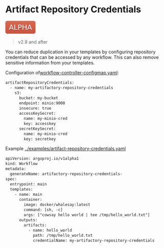 # Artifact Repository Credentials

![alpha](assets/alpha.svg)

> v2.9 and after

You can reduce duplication in your templates by configuring repository credentials that can be accessed by any workflow. This can also remove sensitive information from your templates.

Configuration of[workflow-controller-configmap.yaml](workflow-controller-configmap.yaml):

```
artifactRepositoryCredentials:
  - name: my-artifactory-repository-credentials
    s3:
      bucket: my-bucket
      endpoint: minio:9000
      insecure: true
      accessKeySecret:
        name: my-minio-cred
        key: accesskey
      secretKeySecret:
        name: my-minio-cred
        key: secretkey
```

Example [../examples/artifact-repository-credentials.yaml](../examples/artifact-repository-credentials.yaml)

```
apiVersion: argoproj.io/v1alpha1
kind: Workflow
metadata:
  generateName: artifactory-repository-credentials-
spec:
  entrypoint: main
  templates:
    - name: main
      container:
        image: docker/whalesay:latest
        command: [sh, -c]
        args: ["cowsay hello world | tee /tmp/hello_world.txt"]
      outputs:
        artifacts:
          - name: hello_world
            path: /tmp/hello_world.txt
            credentialName: my-artifactory-repository-credentials
```
